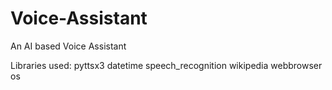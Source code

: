 # Voice-Assistant
An AI based Voice Assistant

Libraries used:
pyttsx3
datetime
speech_recognition
wikipedia
webbrowser
os
